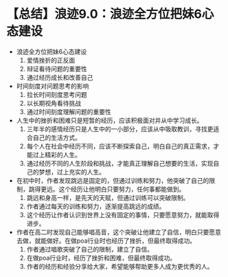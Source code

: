 # 【总结】浪迹9.0：浪迹全方位把妹6心态建设

-   浪迹全方位把妹6心态建设
    1.  爱情挫折的正反面
    2.  辩证看待问题的重要性
    3.  通过经历成长和改善自己
-   时间刻度对问题思考的影响
    1.  拉长时间刻度思考问题
    2.  以长期视角看待挑战
    3.  通过时间刻度理解问题的重要性
-   人生中的挫折和困难只是短暂的经历，应该积极面对并从中学习成长。
    1.  三年半的感情经历只是人生中的一小部分，应该从中吸取教训，寻找更适合自己的生活方式。
    2.  每个人在社会中经历不同，应该不断探索自己，明白自己的真正需求，才能过上精彩的人生。
    3.  通过经历不同的人生阶段和挑战，才能真正理解自己想要的生活，实现自己的梦想，过上充实的人生。
-   在初中时，作者发现跳远是固定的，但通过训练和努力，他突破了自己的限制，跳得更远。这个经历让他明白只要努力，任何事都能做到。
    1.  跳远和身高一样，是先天的天赋，但通过训练可以突破限制。
    2.  作者通过每天的训练和努力，逐渐提高跳远的成绩。
    3.  这个经历让作者认识到世界上没有固定的事情，只要愿意努力，就能取得进步。
-   作者在高二时发现自己能够唱高音，这个突破让他建立了自信，明白只要愿意去做，就能做好。在做poa行业时也经历了挫折，但最终取得成功。
    1.  作者通过唱歌突破了自己的限制，建立了自信。
    2.  在做poa行业时，经历了挫折和困难，但最终取得成功。
    3.  作者的经历和经验分享给大家，希望能够帮助更多人成为更优秀的人。